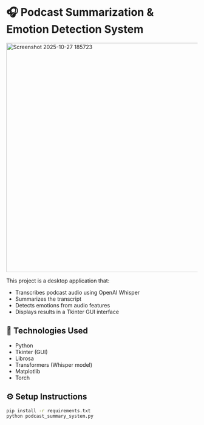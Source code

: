 # 🎧 Podcast Summarization & Emotion Detection System
<img width="830" height="605" alt="Screenshot 2025-10-27 185723" src="https://github.com/user-attachments/assets/0b99ed24-af4e-4cbf-b80d-e9c5bd50518c" />

This project is a desktop application that:
- Transcribes podcast audio using OpenAI Whisper
- Summarizes the transcript
- Detects emotions from audio features
- Displays results in a Tkinter GUI interface

## 🧰 Technologies Used
- Python
- Tkinter (GUI)
- Librosa
- Transformers (Whisper model)
- Matplotlib
- Torch

## ⚙️ Setup Instructions
```bash
pip install -r requirements.txt
python podcast_summary_system.py

